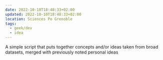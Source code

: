 ```yaml
---
date: 2022-10-10T18:48:33+02:00
updated: 2022-10-10T18:48:33+02:00
location: Sciences Po Grenoble
tags:
  - geek/dev
  - idea
---
```

A simple script that puts together concepts and/or ideas taken from broad datasets, merged with previously noted personal ideas
